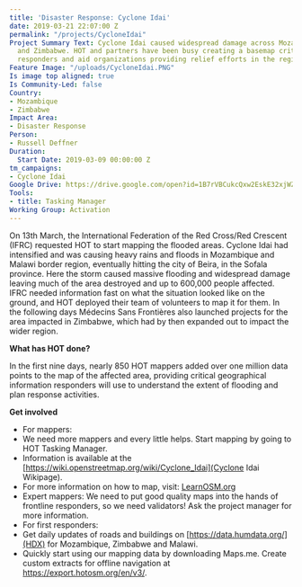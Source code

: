 ```yaml
---
title: 'Disaster Response: Cyclone Idai'
date: 2019-03-21 22:07:00 Z
permalink: "/projects/CycloneIdai"
Project Summary Text: Cyclone Idai caused widespread damage across Mozambique, Malawi
  and Zimbabwe. HOT and partners have been busy creating a basemap critical for first
  responders and aid organizations providing relief efforts in the region.
Feature Image: "/uploads/CycloneIdai.PNG"
Is image top aligned: true
Is Community-Led: false
Country:
- Mozambique
- Zimbabwe
Impact Area:
- Disaster Response
Person:
- Russell Deffner
Duration:
  Start Date: 2019-03-09 00:00:00 Z
tm_campaigns:
- Cyclone Idai
Google Drive: https://drive.google.com/open?id=1B7rVBCukcQxw2EskE32xjWZFdoC0AqC2
Tools:
- title: Tasking Manager
Working Group: Activation
---
```


On 13th March, the International Federation of the Red Cross/Red Crescent (IFRC) requested HOT to start mapping the flooded areas. Cyclone Idai had intensified and was causing heavy rains and floods in Mozambique and Malawi border region, eventually hitting the city of Beira, in the Sofala province. Here the storm caused massive flooding and widespread damage leaving much of the area destroyed and up to 600,000 people affected. IFRC needed information fast on what the situation looked like on the ground, and HOT deployed their team of volunteers to map it for them.
In the following days Médecins Sans Frontières also launched projects for the area impacted in Zimbabwe, which had by then expanded out to impact the wider region.

**What has HOT done?**

In the first nine days, nearly 850 HOT mappers added over one million data points to the map of the affected area, providing critical geographical information responders will use to understand the extent of flooding and plan response activities.

**Get involved**

* For mappers:
 * We need more mappers and every little helps. Start mapping by going to HOT Tasking Manager.
 * Information is available at the [https://wiki.openstreetmap.org/wiki/Cyclone_Idai](Cyclone Idai Wikipage).
 * For more information on how to map, visit: [LearnOSM.org](learnosm.org)
 * Expert mappers: We need to put good quality maps into the hands of frontline responders, so we need validators! Ask the project manager for more information.
* For first responders:
 * Get daily updates of roads and buildings on [https://data.humdata.org/](HDX) for Mozambique, Zimbabwe and Malawi.
 * Quickly start using our mapping data by downloading Maps.me. Create custom extracts for offline navigation at https://export.hotosm.org/en/v3/.